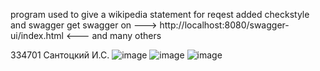 program used to give a wikipedia statement for reqest
added checkstyle and swagger
get swagger on 
---> http://localhost:8080/swagger-ui/index.html <---
and many others

334701
Сантоцкий И.С.
![image](https://github.com/user-attachments/assets/e9c6db40-e90c-47e4-ab03-da1fa2c6d160)
![image](https://github.com/user-attachments/assets/c50f9a87-dc08-421b-9de2-484cb12c0371)
![image](https://github.com/user-attachments/assets/b38f5116-91f8-4cc8-8272-159130f8c15a)
